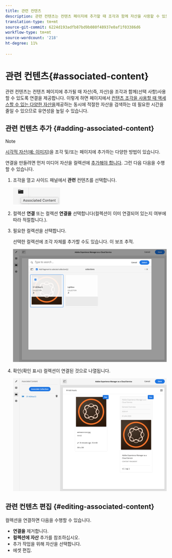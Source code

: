 ```yaml
---
title: 관련 컨텐츠
description: 관련 컨텐츠는 컨텐츠 페이지에 추가할 때 조각과 함께 자산을 사용할 수 있도록(선택 사항) 연결을 제공합니다.
translation-type: tm+mt
source-git-commit: 6224d193adfb87bd9b080f48937e0af1f03386d6
workflow-type: tm+mt
source-wordcount: '218'
ht-degree: 11%

---
```



# 관련 컨텐츠{#associated-content}

관련 컨텐츠는 컨텐츠 페이지에 추가될 때 자산(즉, 자산)을 조각과 함께(선택 사항)사용할 수 있도록 연결을 제공합니다. 이렇게 하면 페이지에서 [컨텐츠 조각을 사용할 때 액세스할 수 있는 다양한 자산을](/help/sites-cloud/authoring/fundamentals/content-fragments.md#using-associated-content)제공하는 동시에 적절한 자산을 검색하는 데 필요한 시간을 줄일 수 있으므로 유연성을 높일 수 있습니다.

## 관련 컨텐츠 추가 {#adding-associated-content}

>[!NOTE]
>
>[시각적 자산(예: 이미지)](/help/assets/content-fragments/content-fragments.md#fragments-with-visual-assets)을 조각 및/또는 페이지에 추가하는 다양한 방법이 있습니다.

연결을 만들려면 먼저 미디어 자산을 컬렉션에 [추가해야 합니다](/help/assets/manage-collections.md). 그런 다음 다음을 수행할 수 있습니다.

1. 조각을 열고 사이드 패널에서 **관련** 컨텐츠를 선택합니다.

   ![관련 컨텐츠](assets/cfm-assoc-content-01.png)

2. 컬렉션 **연결** 또는 컬렉션 **연결을** 선택합니다(컬렉션이 이미 연결되어 있는지 여부에 따라 적절합니다.).
3. 필요한 컬렉션을 선택합니다.

   선택한 컬렉션에 조각 자체를 추가할 수도 있습니다. 이 보조 추적.

   ![컬렉션 선택](assets/cfm-assoc-content-02.png)

4. 확인(확인 표시) 컬렉션이 연결된 것으로 나열됩니다.

   ![cfm-6420-05](assets/cfm-assoc-content-03.png)

## 관련 컨텐츠 편집 {#editing-associated-content}

컬렉션을 연결하면 다음을 수행할 수 있습니다.

* **연결을** 제거합니다.
* **컬렉션에 자산** 추가를 참조하십시오.
* 추가 작업을 위해 자산을 선택합니다.
* 에셋 편집.
